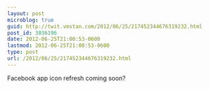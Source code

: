 ```yaml
---
layout: post
microblog: true
guid: http://twit.vmstan.com/2012/06/25/217452344676319232.html
post_id: 3036196
date: 2012-06-25T21:00:53-0600
lastmod: 2012-06-25T21:00:53-0600
type: post
url: /2012/06/25/217452344676319232.html
---
```

Facebook app icon refresh coming soon?
